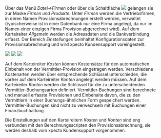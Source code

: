 Über das Menü _Datei-&gt;Firmen_ oder über die Schaltfläche
![](http://xpecto.github.io/docs/img/img014.png)
gelangen sie zur Maske _Firmen und Produkte._ Unter _Firmen_ werden die Vertriebsfirmen, in deren Namen Provisionsabrechnungen erstellt
werden, verwaltet (typischerweise ist in einer Datenbank nur eine Firma angelegt, da nur im Namen einer einzigen Firma Provision abgerechnet wird). Auf dem
Karteireiter _Allgemein_ werden die Adressdaten und die Bankverbindung erfasst. Der Bereich _Einstellungen_ beinhaltet Konfigurationsdaten
zur Provisionsabrechnung und wird xpecto Kundensupport voreingestellt.

![](http://xpecto.github.io/docs/img/img015.png)
![](http://xpecto.github.io/docs/img/img016.png)
![](http://xpecto.github.io/docs/img/img018.png)

Auf dem Karteireiter _Kosten_ können Kostensätze für den automatischen Einbehalt von der Vermittler-Provision eingetragen werden.
Verschiedene Kostenarten werden über entsprechende Schlüssel unterschieden, die vorher auf dem Karteireiter _Konten_ angelegt werden
müssen. Auf dem Karteireiter _Konten_ werden die Schlüssel für die zu unterscheidenden Vermittler-Buchungsarten definiert.
Vermittler-Buchungen sind berechnete und manuell erfasste Provisionen und Einbehalte davon, die zu den Vermittlern in einer Buchungs-ähnlichen Form
gespeichert werden. Vermittler-Buchungen sind nicht zu verwechseln mit Buchungen einer Finanzbuchhaltung.

Die Einstellungen auf den Karteireitern _Kosten_ und _Konten_ sind eng verbunden mit den Berechnungsscripten den Provisionsabrechnung, sie
werden deshalb vom xpecto Kundensupport vorgenommen.
